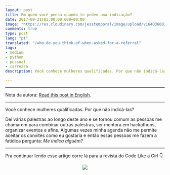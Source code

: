 ```yaml
---
layout: post
title: Em quem você pensa quando te pedem uma indicação?
date: 2017-09-21T03:00:00.000+00:00
image: "https://res.cloudinary.com/jesstemporal/image/upload/v1640360835/covers/click-2_f4fsdc.png"
comments: true
type: post
lang: "pt"
translated: "/who-do-you-think-of-when-asked-for-a-referral"
tags:
- medium
- python
- pessoal
- carreira
description: Você conhece mulheres qualificadas. Por que não indicá-las?

---
```

***

Nota da autora: [Read this post in English](https://jtemporal.com/who-do-you-think-of-when-asked-for-a-referral/).

***

Você conhece mulheres qualificadas. Por que não indicá-las?

Dei várias palestras ao longo deste ano e se tornou comum as pessoas me chamarem para combinar outras palestras, ser mentora em hackathons, organizar eventos e afins. Algumas vezes minha agenda não me permite aceitar os convites como eu gostaria e então essas pessoas me fazem a fatídica pergunta: _Me indica alguém?_

***

Pra continuar lendo esse artigo corre lá para a revista do Code Like a Girl 👇

<center>
<a href="https://code.likeagirl.io/em-quem-voc%C3%AA-pensa-quando-te-pedem-uma-indica%C3%A7%C3%A3o-b15e047b7759">

<img src="https://res.cloudinary.com/jesstemporal/image/upload/v1640370979/clique-aqui-para-ler_zie2kp.png" />

</a>
</center>